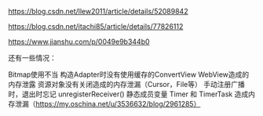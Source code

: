 https://blog.csdn.net/llew2011/article/details/52089842

https://blog.csdn.net/itachi85/article/details/77826112

https://www.jianshu.com/p/0049e9b344b0

还有一些情况：

Bitmap使用不当
构造Adapter时没有使用缓存的ConvertView
WebView造成的内存泄露
资源对象没有关闭造成的内存泄漏（Cursor，File等）
手动注册广播时，退出时忘记 unregisterReceiver()
静态成员变量
Timer 和 TimerTask 造成内存泄漏（https://my.oschina.net/u/3536632/blog/2961285）
